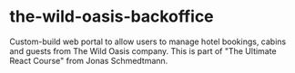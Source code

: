 # the-wild-oasis-backoffice
Custom-build web portal to allow users to manage hotel bookings, cabins and guests from The Wild Oasis company. This is part of "The Ultimate React Course" from Jonas Schmedtmann.
